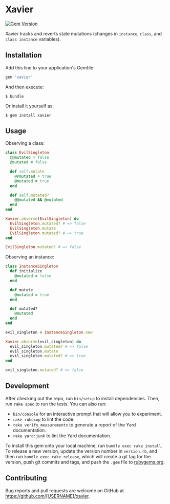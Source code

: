 # Xavier

[![Gem Version](https://badge.fury.io/rb/xavier.svg)](http://badge.fury.io/rb/xavier)

Xavier tracks and reverts state mutations (changes in `instance`, `class`, and `class instance` variables).

## Installation

Add this line to your application's Gemfile:

```ruby
gem 'xavier'
```

And then execute:

    $ bundle

Or install it yourself as:

    $ gem install xavier

## Usage

Observing a class:

```ruby
class EvilSingleton
  @@mutated = false
  @mutated = false

  def self.mutate
    @@mutated = true
    @mutated = true
  end

  def self.mutated?
    @@mutated && @mutated
  end
end

Xavier.observe(EvilSingleton) do
  EvilSingleton.mutated? # => false
  EvilSingleton.mutate
  EvilSingleton.mutated? # => true
end

EvilSingleton.mutated? # => false
```

Observing an instance:

```ruby
class InstanceSingleton
  def initialize
    @mutated = false
  end

  def mutate
    @mutated = true
  end

  def mutated?
    @mutated
  end
end

evil_singleton = InstanceSingleton.new

Xavier.observe(evil_singleton) do
  evil_singleton.mutated? # => false
  evil_singleton.mutate
  evil_singleton.mutated? # => true
end

evil_singleton.mutated? # => false
```

## Development

After checking out the repo, run `bin/setup` to install dependencies. Then, run `rake spec` to run the tests.
You can also run:
* `bin/console` for an interactive prompt that will allow you to experiment.
* `rake rubocop` to lint the code.
* `rake verify_measurements` to generate a report of the Yard documentation.
* `rake yard:junk` to lint the Yard documentation. 

To install this gem onto your local machine, run `bundle exec rake install`. To release a new version, update the
version number in `version.rb`, and then run `bundle exec rake release`, which will create a git tag for the version,
push git commits and tags, and push the `.gem` file to [rubygems.org](https://rubygems.org).

## Contributing

Bug reports and pull requests are welcome on GitHub at https://github.com/[USERNAME]/xavier.
